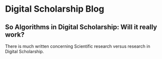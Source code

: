 # Digital Scholarship Blog

## So Algorithms in Digital Scholarship: Will it really work?

There is much written concerning Scientific research versus research in Digital Scholarship. 


